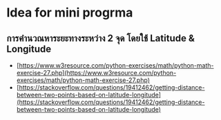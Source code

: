 Idea for mini progrma
==
## การคำนวณหาระยะทางระหว่าง 2 จุด โดยใช้ Latitude & Longitude

- [https://www.w3resource.com/python-exercises/math/python-math-exercise-27.php](https://www.w3resource.com/python-exercises/math/python-math-exercise-27.php)
- [https://stackoverflow.com/questions/19412462/getting-distance-between-two-points-based-on-latitude-longitude](https://stackoverflow.com/questions/19412462/getting-distance-between-two-points-based-on-latitude-longitude)
<!--stackedit_data:
eyJoaXN0b3J5IjpbMTYzMzc1NDc5NF19
-->